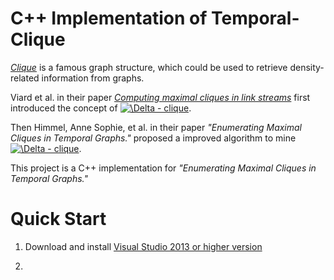 # C++ Implementation of Temporal-Clique
<a href="https://en.wikipedia.org/wiki/Clique_(graph_theory)">*Clique*</a> is a famous graph structure, which could be used to retrieve density-related information from graphs. 

Viard et al. in their paper <a href="http://xueshu.baidu.com/s?wd=paperuri%3A%284991a123abacd545d865d8af3fde2718%29&filter=sc_long_sign&tn=SE_xueshusource_2kduw22v&sc_vurl=http%3A%2F%2Fwww.sciencedirect.com%2Fscience%2Farticle%2Fpii%2FS0304397515008701&ie=utf-8&sc_us=8166764464584671087">*Computing maximal cliques in link streams*</a> first introduced the concept of <a href="http://xueshu.baidu.com/s?wd=paperuri%3A%284991a123abacd545d865d8af3fde2718%29&filter=sc_long_sign&tn=SE_xueshusource_2kduw22v&sc_vurl=http%3A%2F%2Fwww.sciencedirect.com%2Fscience%2Farticle%2Fpii%2FS0304397515008701&ie=utf-8&sc_us=8166764464584671087" target="_blank"><img src="https://latex.codecogs.com/gif.latex?\inline&space;\Delta&space;-&space;clique" title="\Delta - clique" /></a>.

Then Himmel, Anne Sophie, et al. in their paper *"Enumerating Maximal Cliques in Temporal Graphs."* proposed a improved algorithm to mine <a href="http://xueshu.baidu.com/s?wd=paperuri%3A%284991a123abacd545d865d8af3fde2718%29&filter=sc_long_sign&tn=SE_xueshusource_2kduw22v&sc_vurl=http%3A%2F%2Fwww.sciencedirect.com%2Fscience%2Farticle%2Fpii%2FS0304397515008701&ie=utf-8&sc_us=8166764464584671087" target="_blank"><img src="https://latex.codecogs.com/gif.latex?\inline&space;\Delta&space;-&space;clique" title="\Delta - clique" /></a>.

This project is a C++ implementation for *"Enumerating Maximal Cliques in Temporal Graphs."*

# Quick Start
1. Download and install <a href="https://www.visualstudio.com/downloads/">Visual Studio 2013 or higher version</a>

2. 




